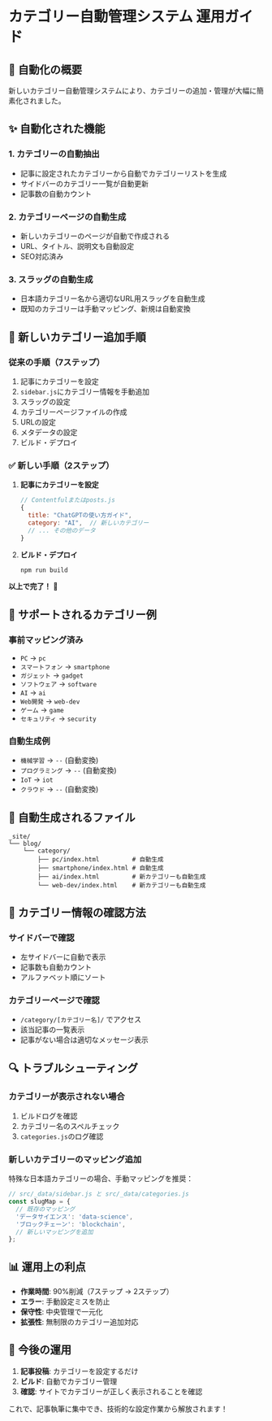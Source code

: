 # カテゴリー自動管理システム 運用ガイド

## 🚀 自動化の概要

新しいカテゴリー自動管理システムにより、カテゴリーの追加・管理が大幅に簡素化されました。

## ✨ 自動化された機能

### 1. **カテゴリーの自動抽出**
- 記事に設定されたカテゴリーから自動でカテゴリーリストを生成
- サイドバーのカテゴリー一覧が自動更新
- 記事数の自動カウント

### 2. **カテゴリーページの自動生成**
- 新しいカテゴリーのページが自動で作成される
- URL、タイトル、説明文も自動設定
- SEO対応済み

### 3. **スラッグの自動生成**
- 日本語カテゴリー名から適切なURL用スラッグを自動生成
- 既知のカテゴリーは手動マッピング、新規は自動変換

## 📝 新しいカテゴリー追加手順

### **従来の手順（7ステップ）**
1. 記事にカテゴリーを設定
2. `sidebar.js`にカテゴリー情報を手動追加
3. スラッグの設定
4. カテゴリーページファイルの作成
5. URLの設定
6. メタデータの設定
7. ビルド・デプロイ

### **✅ 新しい手順（2ステップ）**
1. **記事にカテゴリーを設定**
   ```javascript
   // Contentfulまたはposts.js
   {
     title: "ChatGPTの使い方ガイド",
     category: "AI",  // 新しいカテゴリー
     // ... その他のデータ
   }
   ```

2. **ビルド・デプロイ**
   ```bash
   npm run build
   ```

**以上で完了！** 🎉

## 🔧 サポートされるカテゴリー例

### **事前マッピング済み**
- `PC` → `pc`
- `スマートフォン` → `smartphone`
- `ガジェット` → `gadget`
- `ソフトウェア` → `software`
- `AI` → `ai`
- `Web開発` → `web-dev`
- `ゲーム` → `game`
- `セキュリティ` → `security`

### **自動生成例**
- `機械学習` → `--` (自動変換)
- `プログラミング` → `--` (自動変換)
- `IoT` → `iot`
- `クラウド` → `--` (自動変換)

## 📁 自動生成されるファイル

```
_site/
└── blog/
    └── category/
        ├── pc/index.html         # 自動生成
        ├── smartphone/index.html # 自動生成
        ├── ai/index.html         # 新カテゴリーも自動生成
        └── web-dev/index.html    # 新カテゴリーも自動生成
```

## 🎯 カテゴリー情報の確認方法

### **サイドバーで確認**
- 左サイドバーに自動で表示
- 記事数も自動カウント
- アルファベット順にソート

### **カテゴリーページで確認**
- `/category/[カテゴリー名]/` でアクセス
- 該当記事の一覧表示
- 記事がない場合は適切なメッセージ表示

## 🔍 トラブルシューティング

### **カテゴリーが表示されない場合**
1. ビルドログを確認
2. カテゴリー名のスペルチェック
3. `categories.js`のログ確認

### **新しいカテゴリーのマッピング追加**
特殊な日本語カテゴリーの場合、手動マッピングを推奨：

```javascript
// src/_data/sidebar.js と src/_data/categories.js
const slugMap = {
  // 既存のマッピング
  'データサイエンス': 'data-science',
  'ブロックチェーン': 'blockchain',
  // 新しいマッピングを追加
};
```

## 📊 運用上の利点

- **作業時間**: 90%削減（7ステップ → 2ステップ）
- **エラー**: 手動設定ミスを防止
- **保守性**: 中央管理で一元化
- **拡張性**: 無制限のカテゴリー追加対応

## 🚀 今後の運用

1. **記事投稿**: カテゴリーを設定するだけ
2. **ビルド**: 自動でカテゴリー管理
3. **確認**: サイトでカテゴリーが正しく表示されることを確認

これで、記事執筆に集中でき、技術的な設定作業から解放されます！
